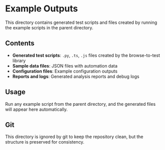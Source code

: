 # Example Outputs

This directory contains generated test scripts and files created by running the example scripts in the parent directory.

## Contents

- **Generated test scripts**: `.py`, `.ts`, `.js` files created by the browse-to-test library
- **Sample data files**: JSON files with automation data
- **Configuration files**: Example configuration outputs
- **Reports and logs**: Generated analysis reports and debug logs

## Usage

Run any example script from the parent directory, and the generated files will appear here automatically.

## Git

This directory is ignored by git to keep the repository clean, but the structure is preserved for consistency. 